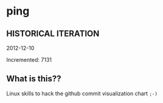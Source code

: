 # ping

## HISTORICAL ITERATION
2012-12-10

Incremented: 7131

## What is this?? 
Linux skills to hack the github commit visualization chart `;-)`
